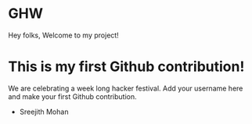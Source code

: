 # GHW

Hey folks,
Welcome to my project!

# This is my first Github contribution!

We are celebrating a week long hacker festival. Add your username here and make your first Github contribution.
- Sreejith Mohan